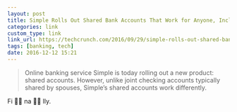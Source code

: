 ```yaml
---
layout: post
title: Simple Rolls Out Shared Bank Accounts That Work for Anyone, Including Roommates | TechCrunch
categories: link
custom_type: link
link_url: https://techcrunch.com/2016/09/29/simple-rolls-out-shared-bank-accounts-that-work-for-anyone-including-roommates/
tags: [banking, tech]
date: 2016-12-12 15:21
---
```


> Online banking service Simple is today rolling out a new product: shared accounts. However, unlike joint checking accounts typically shared by spouses, Simple’s shared accounts work differently.

Fi 👏🏽 na 👏🏽 lly.
